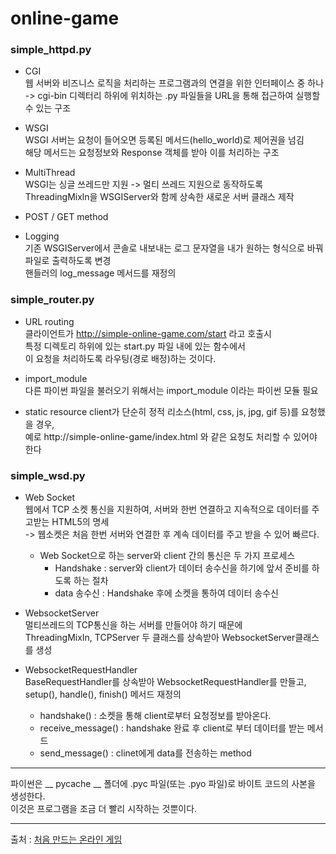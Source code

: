 # online-game
### simple_httpd.py
  * CGI  
    웹 서버와 비즈니스 로직을 처리하는 프로그램과의 연결을 위한 인터페이스 중 하나  
    -> cgi-bin 디렉터리 하위에 위치하는 .py 파일들을 URL을 통해 접근하여 실행할 수 있는 구조
  
  * WSGI  
    WSGI 서버는 요청이 들어오면 등록된 메서드(hello_world)로 제어권을 넘김  
    해당 메서드는 요청정보와 Response 객체를 받아 이를 처리하는 구조
    
  * MultiThread  
    WSGI는 싱글 쓰레드만 지원 -> 멀티 쓰레드 지원으로 동작하도록    
    ThreadingMixln을 WSGIServer와 함께 상속한 새로운 서버 클래스 제작
    
  * POST / GET method  
  
  * Logging  
    기존 WSGIServer에서 콘솔로 내보내는 로그 문자열을 내가 원하는 형식으로 바꿔 파일로 출력하도록 변경  
    핸들러의 log_message 메서드를 재정의


### simple_router.py
  * URL routing  
    클라이언트가 http://simple-online-game.com/start 라고 호출시  
    특정 디렉토리 하위에 있는 start.py 파일 내에 있는 함수에서  
    이 요청을 처리하도록 라우팅(경로 배정)하는 것이다.
    
  * import_module  
    다른 파이썬 파일을 불러오기 위해서는 import_module 이라는 파이썬 모듈 필요
    
  * static resource
    client가 단순히 정적 리소스(html, css, js, jpg, gif 등)를 요청했을 경우,  
    예로 http://simple-online-game/index.html 와 같은 요청도 처리할 수 있어야 한다


### simple_wsd.py
  * Web Socket  
    웹에서 TCP 소켓 통신을 지원하여, 서버와 한번 연결하고 지속적으로 데이터를 주고받는 HTML5의 명세  
    -> 웹소켓은 처음 한번 서버와 연결한 후 계속 데이터를 주고 받을 수 있어 빠르다.  
    
    * Web Socket으로 하는 server와 client 간의 통신은 두 가지 프로세스  
      * Handshake : server와 client가 데이터 송수신을 하기에 앞서 준비를 하도록 하는 절차  
      * data 송수신 : Handshake 후에 소켓을 통하여 데이터 송수신  

  * WebsocketServer  
    멀티쓰레드의 TCP통신을 하는 서버를 만들어야 하기 때문에  
    ThreadingMixIn, TCPServer 두 클래스를 상속받아 WebsocketServer클래스를 생성
    
  * WebsocketRequestHandler  
    BaseRequestHandler를 상속받아 WebsocketRequestHandler를 만들고, setup(), handle(), finish() 메서드 재정의
    
     * handshake() : 소켓을 통해 client로부터 요청정보를 받아온다.  
     * receive_message() : handshake 완료 후 client로 부터 데이터를 받는 메서드  
     * send_message() : clinet에게 data를 전송하는 method
    
------------------------------------------------------------------------------------

파이썬은 __ pycache __ 폴더에 .pyc 파일(또는 .pyo 파일)로 바이트 코드의 사본을 생성한다.  
이것은 프로그램을 조금 더 빨리 시작하는 것뿐이다.

------------------------------------------------------------------------------------

출처 : [처음 만드는 온라인 게임](https://brunch.co.kr/@wedump/4)  
